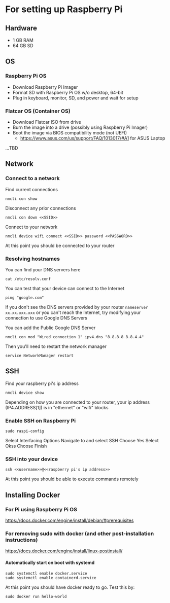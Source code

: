 # For setting up Raspberry Pi
## Hardware
* 1 GB RAM
* 64 GB SD

## OS
### Raspberry Pi OS
* Download Raspberry Pi Imager
* Format SD with Raspberry Pi OS w/o desktop, 64-bit
* Plug in keyboard, monitor, SD, and power and wait for setup

### Flatcar OS (Container OS)
* Download Flatcar ISO from drive
* Burn the image into a drive (possibly using Raspberry Pi Imager)
* Boot the image via BIOS compatibility mode (not UEFI)
  - https://www.asus.com/us/support/FAQ/1013017/#A1 for ASUS Laptop

...TBD

## Network
### Connect to a network
Find current connections
```
nmcli con show
```

Disconnect any prior connections
```
nmcli con down <<SSID>>
```

Connect to your network
```
nmcli device wifi connect <<SSID>> password <<PASSWORD>>
```

At this point you should be connected to your router

### Resolving hostnames
You can find your DNS servers here
```
cat /etc/resolv.conf
```

You can test that your device can connect to the Internet
```
ping "google.com"
```

If you don't see the DNS servers provided by your router `nameserver xx.xx.xxx.xxx` or you can't reach the Internet, try modifying your connection to use Google DNS Servers

You can add the Public Google DNS Server
```
nmcli con mod "Wired connection 1" ipv4.dns "8.8.8.8 8.8.4.4"
```

Then you'll need to restart the network manager
```
service NetworkManager restart
```

## SSH
Find your raspberry pi's ip address
```
nmcli device show
```
Depending on how you are connected to your router, your ip address (IP4.ADDRESS[1]) is in "ethernet" or "wifi" blocks

### Enable SSH on Raspberry Pi
```
sudo raspi-config
```
Select Interfacing Options
Navigate to and select SSH
Choose Yes
Select Okss
Choose Finish

### SSH into your device
```
ssh <<username>>@<<raspberry pi's ip address>>
```

At this point you should be able to execute commands remotely

## Installing Docker
### For Pi using Raspberry Pi OS
https://docs.docker.com/engine/install/debian/#prerequisites

### For removing sudo with docker (and other post-installation instructions)
https://docs.docker.com/engine/install/linux-postinstall/

#### Automatically start on boot with systemd
```
sudo systemctl enable docker.service
sudo systemctl enable containerd.service
```

At this point you should have docker ready to go. Test this by:
```
sudo docker run hello-world
```

